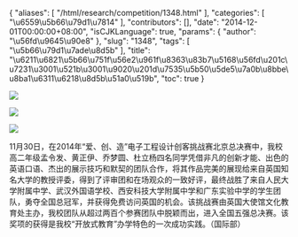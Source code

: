 {
    "aliases": [
        "/html/research/competition/1348.html"
    ],
    "categories": [
        "\u6559\u5b66\u79d1\u7814"
    ],
    "contributors": [],
    "date": "2014-12-01T00:00:00+08:00",
    "isCJKLanguage": true,
    "params": {
        "author": "\u56fd\u9645\u90e8"
    },
    "slug": "1348",
    "tags": [
        "\u5b66\u79d1\u7ade\u8d5b"
    ],
    "title": "\u6211\u6821\u5b66\u751f\u56e2\u961f\u8363\u83b7\u5168\u56fd\u201c\u7231\u3001\u521b\u3001\u9020\u201d\u7535\u5b50\u5de5\u7a0b\u8bbe\u8ba1\u6311\u6218\u8d5b\u51a0\u519b",
    "toc": true
}

![](https://cdn.tfls.online/mirror/full/0806e032c4616891b3b307f73a0ac9c24a88de38.jpg)




![](https://cdn.tfls.online/mirror/full/6590b4fb00b7421ebf6a72f39adf28a312f1939c.jpg)




![](https://cdn.tfls.online/mirror/full/43c9155a54abfdecc06e233b876e47810bd4575f.jpg)




  





11月30日，在2014年“爱、创、造”电子工程设计创客挑战赛北京总决赛中，我校高二年级孟令发、黄正伊、乔梦圆、杜立杨四名同学凭借非凡的创新才能、出色的英语口语、杰出的展示技巧和默契的团队合作，将其作品完美的展现给来自英国知名大学的教授评委，得到了评审团和在场观众的一致好评，最终战胜了来自人民大学附属中学、武汉外国语学校、西安科技大学附属中学和广东实验中学的学生团队，勇夺全国总冠军，并获得免费访问英国的机会。该挑战赛由英国大使馆文化教育处主办，我校团队从超过两百个参赛团队中脱颖而出，进入全国五强总决赛。该奖项的获得是我校“开放式教育”办学特色的一次成功实践。（国际部）




  



